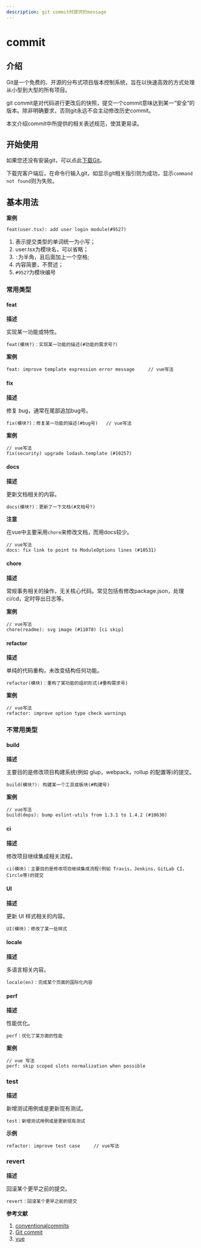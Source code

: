 ```yaml
---
description: git commit时提供的message
---
```


# commit

## 介绍

Git是一个免费的、开源的分布式项目版本控制系统，旨在以快速高效的方式处理从小型到大型的所有项目。

git commit是对代码进行更改后的快照，提交一个commit意味达到某一“安全”的版本。除非明确要求，否则git永远不会主动修改历史commit。

本文介绍commit中所提供的相关表述规范，使其更易读。

## 开始使用

如果您还没有安装git，可以点此[下载Git](https://git-scm.com/downloads)。

下载完客户端后，在命令行输入git，如显示git相关指引则为成功，显示`command not found`则为失败。

## 基本用法

**案例**

```git 
feat(user.tsx): add user login module(#9527)
```

  1. 表示提交类型的单词统一为小写；
  2. user.tsx为模块名，可以省略；
  3. `:`为半角，且后面加上一个空格;
  4. 内容简要，不赘述；
  5. `#9527`为模块编号


### 常用类型

#### feat

**描述**

实现某一功能或特性。

```
feat(模块?)：实现某一功能的描述(#功能的需求号?)
```

**案例**

```
feat: improve template expression error message     // vue写法
```

#### fix

**描述**

修复 bug，通常在尾部追加bug号。

```
fix(模块?)：修复某一功能的描述(#bug号)   // vue写法
```

**案例**

```
// vue写法
fix(security) upgrade lodash.template (#10257) 
```


#### docs

**描述**

更新文档相关的内容。

```
docs(模块?)：更新了一下文档(#文档号?)
```

**注意**

在vue中主要采用`chore`来修改文档，而用docs较少。

```
// vue写法
docs: fix link to point to ModuleOptions lines (#10531)
```

#### chore

**描述**

常规事务相关的操作，无关核心代码。常见包括有修改package.json，处理ci/cd，定时导出日志等。

**案例**

```
// vue写法
chore(readme): svg image (#11078) [ci skip]     
```

#### refactor

**描述**

单纯的代码重构，未改变结构任何功能。

```
refactor(模块)：重构了某功能的组织形式(#重构需求号)
```

**案例**

```
// vue写法
refactor: improve option type check warnings
```

### 不常用类型

#### build

**描述**

主要目的是修改项目构建系统(例如 glup，webpack，rollup 的配置等)的提交。

```
build(模块?): 构建某一个工具或板块(#构建号)
```

**案例**

```
// vue写法
build(deps): bump eslint-utils from 1.3.1 to 1.4.2 (#10630) 
```

#### ci

**描述**

修改项目继续集成相关流程。

```
ci(模块)：主要目的是修改项目继续集成流程(例如 Travis，Jenkins，GitLab CI，Circle等)的提交
```

#### UI

**描述**

更新 UI 样式相关的内容。

```
UI(模块)：修改了某一处样式
```



#### locale

**描述**

多语言相关内容。

```
locale(en)：完成某个页面的国际化内容
```


#### perf

**描述**

性能优化。

```
perf：优化了某方面的性能
```

**案例**

```
// vue 写法
perf: skip scoped slots normalization when possible
```


### test

**描述**

新增测试用例或是更新现有测试。

```
test：新增测试用例或是更新现有测试
```

**示例**

```
refactor: improve test case     // vue写法
```


### revert

**描述**

回滚某个更早之前的提交。

```
revert：回滚某个更早之前的提交
```

**参考文献**

1. [conventionalcommits](https://www.conventionalcommits.org/zh-hans/v1.0.0/)
2. [Git commit](https://www.atlassian.com/git/tutorials/saving-changes/git-commit)
3. [vue](https://github.com/vuejs/vue/commits/dev?after=6aa11872c88481dfa2da151536317176c48f226c+279&branch=dev)